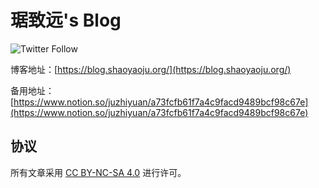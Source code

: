 # 琚致远's Blog
![Twitter Follow](https://img.shields.io/twitter/follow/jjzhiyuan?style=social)

博客地址：[https://blog.shaoyaoju.org/](https://blog.shaoyaoju.org/)

备用地址：[https://www.notion.so/juzhiyuan/a73fcfb61f7a4c9facd9489bcf98c67e](https://www.notion.so/juzhiyuan/a73fcfb61f7a4c9facd9489bcf98c67e)

## 协议
所有文章采用 [CC BY-NC-SA 4.0](https://creativecommons.org/licenses/by-nc-sa/4.0/) 进行许可。

